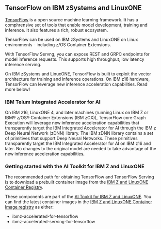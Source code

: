 ## TensorFlow on IBM zSystems and LinuxONE

[TensorFlow](https://www.tensorflow.org/) is a open source machine learning framework. It has a comphrensive set of tools that enable model development, training and inference. It also features a rich, robust ecosystem. 

TensorFlow can be used on IBM zSystems and LinuxONE on Linux environments - including z/OS Container Extensions.

With TensorFlow Servng, you can expose REST and GRPC endpoints for model inference requests. This supports high throughput, low latency inference serving.

On IBM zSystems and LinuxONE, TensorFlow is built to exploit the vector architecture for training and inference operations. On IBM z16 hardware, TensorFlow can leverage new inference acceleration capabilities. Read more below!


### IBM Telum Integrated Accelerator for AI ###

On IBM z16, LinuxONE 4, and later machines (running Linux on IBM Z or IBM® z/OS® Container Extensions (IBM zCX)), TensorFlow core Graph Execution will leverage new inference acceleration capabilities that transparently target the IBM Integrated Accelerator for AI through the IBM z Deep Neural Network (zDNN) library. The IBM zDNN library contains a set of primitives that support Deep Neural Networks. These primitives transparently target the IBM Integrated Accelerator for AI on IBM z16 and later. No changes to the original model are needed to take advantage of the new inference acceleration capabilities.

### Getting started with the AI Toolkit for IBM Z and LinuxONE ###

The recommended path for obtaining TensorFlow and TensorFlow Serving is to download a prebuilt container image from the [IBM Z and LinuxONE Container Registry](https://ibm.github.io/ibm-z-oss-hub/main/main.html).

These components are part of the [AI Tookit for IBM Z and LinuxONE](aitoolkitloz.md). You can find the latest container images in the [IBM Z and LinuxONE Container Image registry](https://ibm.github.io/ibm-z-oss-hub/main/main.html) as either:
- ibmz-accelerated-for-tensorflow
- ibmz-accelerated-serving-for-tensorflow



